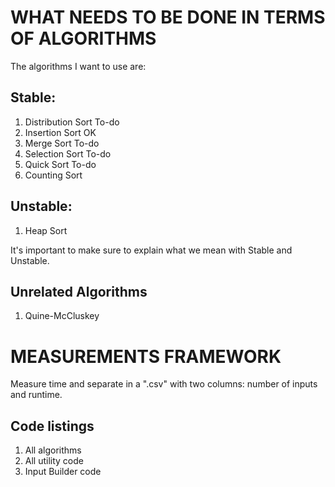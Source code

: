 # WHAT NEEDS TO BE DONE IN TERMS OF ALGORITHMS

The algorithms I want to use are:

## Stable:

1. Distribution Sort To-do
2. Insertion Sort OK
3. Merge Sort To-do
4. Selection Sort To-do
5. Quick Sort To-do
6. Counting Sort

## Unstable:

1. Heap Sort

It's important to make sure to explain what we mean with Stable and Unstable.

## Unrelated Algorithms

1. Quine-McCluskey

# MEASUREMENTS FRAMEWORK

Measure time and separate in a "<algorithm>.csv" with two columns: number of inputs and runtime.

## Code listings

1. All algorithms
2. All utility code
3. Input Builder code
